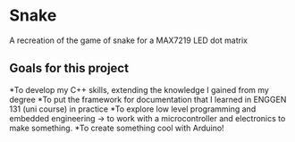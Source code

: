 # Snake
A recreation of the game of snake for a MAX7219 LED dot matrix

## Goals for this project
*To develop my C++ skills, extending the knowledge I gained from my degree
*To put the framework for documentation that I learned in ENGGEN 131 (uni course) in practice
*To explore low level programming and embedded engineering -> to work with a microcontroller and electronics to make something.
*To create something cool with Arduino!
